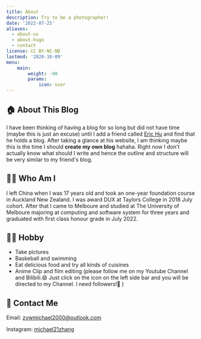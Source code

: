 ```yaml
---
title: About
description: Try to be a photographer!
date: '2022-07-25'
aliases:
  - about-us
  - about-hugo
  - contact
license: CC BY-NC-ND
lastmod: '2020-10-09'
menu:
    main: 
        weight: -90
        params:
            icon: user
---
```

## 🏠 About This Blog
I have been thinking of having a blog for so long but did not have time (maybe this is just an excuse) until I add a friend called [Eric Hu](https://ericrzhu.com/) and find that he holds a blog. After taking a glance at his website, I am thinking maybe this is the time I should **create my own blog** hahaha. Right now I don't actually know what should I write and hence the outline and structure will be very similar to my friend's blog.

## 👨‍🔬 Who Am I
I left China when I was 17 years old and took an one-year foundation course in Auckland New Zealand. I was award DUX at Taylors College in 2018 July cohort. After that I came to Melboure and studied at The University of Melboure majoring at computing and software system for three years and graduated with first class honour grade in July 2022.

## 🏊‍♂️ Hobby

* Take pictures
* Baskeball and swimming
* Eat delicious food and try all kinds of cuisines
* Anime Clip and film editing (please follow me on my Youtube Channel and Bilibili.😄 Just click on the icon on the left side bar and you will be directed to my Channel. I need followers!🤣 )

## 📮 Contact Me

Email: zywmichael2000@outlook.com

Instagram: [michael21zhang](https://www.instagram.com/michael21zhang)
